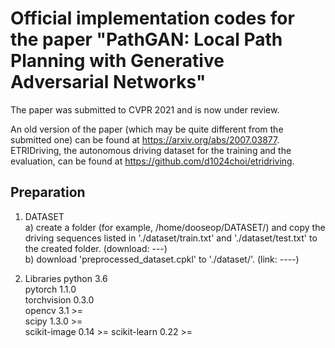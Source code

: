 # Official implementation codes for the paper "PathGAN: Local Path Planning with Generative Adversarial Networks"

The paper was submitted to CVPR 2021 and is now under review.

An old version of the paper (which may be quite different from the submitted one) can be found at https://arxiv.org/abs/2007.03877.  
ETRIDriving, the autonomous driving dataset for the training and the evaluation, can be found at https://github.com/d1024choi/etridriving.

## Preparation
1) DATASET  
  a) create a folder (for example, /home/dooseop/DATASET/) and copy the driving sequences listed in './dataset/train.txt' and './dataset/test.txt' to the created folder. (download: ---)  
  b) download 'preprocessed_dataset.cpkl' to './dataset/'. (link: ----)  
  
2) Libraries
  python 3.6  
  pytorch 1.1.0  
  torchvision 0.3.0  
  opencv 3.1 >=  
  scipy 1.3.0 >=  
  scikit-image 0.14 >=
  scikit-learn 0.22 >=  
  
